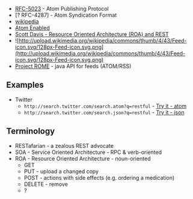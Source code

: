   * [RFC-5023](http://www.ietf.org/rfc/rfc5023.txt) - Atom Publishing Protocol
  * [? RFC-4287] - Atom Syndication Format
  * [wikipedia](http://en.wikipedia.org/wiki/Atom_(standard))
  * [Atom Enabled](http://www.atomenabled.org/)
  * [Scott Davis - Resource Oriented Architecture (ROA) and REST](http://www.slideshare.net/iasadenver/resourceoriented-architecture-roa-and-rest)
  * ![http://upload.wikimedia.org/wikipedia/commons/thumb/4/43/Feed-icon.svg/128px-Feed-icon.svg.png](http://upload.wikimedia.org/wikipedia/commons/thumb/4/43/Feed-icon.svg/128px-Feed-icon.svg.png)
  * [Project ROME](http://java.net/projects/rome/) - java API for feeds (ATOM/RSS)

## Examples ##
  * Twitter
    * `http://search.twitter.com/search.atom?q=restful` - [Try it - atom](http://search.twitter.com/search.atom?q=restful)
    * `http://search.twitter.com/search.json?q=restful` - [Try it - json](http://search.twitter.com/search.json?q=restful)
## Terminology ##
  * RESTafarian - a zealous REST advocate
  * SOA - Service Oriented Architecture - RPC & verb-oriented
  * ROA - Resource Oriented Architecture - noun-oriented
    * GET
    * PUT - upload a changed copy
    * POST - actions with side effects (e.g. ordering a medication)
    * DELETE - remove
    * ?